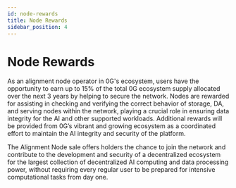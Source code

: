 ```yaml
---
id: node-rewards
title: Node Rewards
sidebar_position: 4
---
```


# Node Rewards

As an alignment node operator in 0G's ecosystem, users have the opportunity to earn up to 15% of the total 0G ecosystem supply allocated over the next 3 years by helping to secure the network. Nodes are rewarded for assisting in checking and verifying the correct behavior of storage, DA, and serving nodes within the network, playing a crucial role in ensuring data integrity for the AI and other supported workloads. Additional rewards will be provided from 0G’s vibrant and growing ecosystem as a coordinated effort to maintain the AI integrity and security of the platform.

The Alignment Node sale offers holders the chance to join the network and contribute to the development and security of a decentralized ecosystem for the largest collection of decentralized AI computing and data processing power, without requiring every regular user to be prepared for intensive computational tasks from day one.
